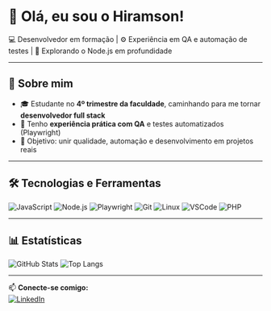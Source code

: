 # 👋 Olá, eu sou o Hiramson!
💻 Desenvolvedor em formação | ⚙️ Experiência em QA e automação de testes | 🚀 Explorando o Node.js em profundidade

---

## 🧠 Sobre mim
- 🎓 Estudante no **4º trimestre da faculdade**, caminhando para me tornar **desenvolvedor full stack**
- 🧩 Tenho **experiência prática com QA** e testes automatizados (Playwright)
- 🎯 Objetivo: unir qualidade, automação e desenvolvimento em projetos reais

---

## 🛠️ Tecnologias e Ferramentas
![JavaScript](https://img.shields.io/badge/-JavaScript-8dc647?style=for-the-badge&logo=javascript&logoColor=white)
![Node.js](https://img.shields.io/badge/-Node.js-8dc647?style=for-the-badge&logo=node.js&logoColor=white)
![Playwright](https://img.shields.io/badge/-Playwright-8dc647?style=for-the-badge&logo=microsoft-edge&logoColor=white)
![Git](https://img.shields.io/badge/-Git-8dc647?style=for-the-badge&logo=git&logoColor=white)
![Linux](https://img.shields.io/badge/-Linux-8dc647?style=for-the-badge&logo=linux&logoColor=white)
![VSCode](https://img.shields.io/badge/-VSCode-8dc647?style=for-the-badge&logo=visual-studio-code&logoColor=white)
![PHP](https://img.shields.io/badge/-PHP-8dc647?style=for-the-badge&logo=php&logoColor=white)

---

## 📊 Estatísticas
![GitHub Stats](https://github-readme-stats.vercel.app/api?username=hiramsonnormil&show_icons=true&theme=dracula)
![Top Langs](https://github-readme-stats.vercel.app/api/top-langs/?username=hiramsonnormil&layout=compact&theme=dracula)

---

📫 **Conecte-se comigo:**  
[![LinkedIn](https://img.shields.io/badge/-LinkedIn-8dc647?style=for-the-badge&logo=linkedin&logoColor=white)](https://www.linkedin.com/in/hiramson-normil-4b988025a)
